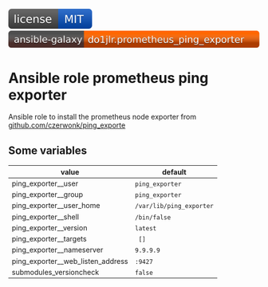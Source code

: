 [![License](https://raw.githubusercontent.com/roles-ansible/ansible_role_prometheus_ping_exporter/main/.github/license.svg)](https://github.com/roles-ansible/ansible_role_prometheus_ping_exporter/blob/main/LICENSE)
[![Galaxy](https://github.com/roles-ansible/ansible_role_prometheus_ping_exporter/raw/main/.github/galaxy.svg)](https://galaxy.github.com/do1jlr/prometheus_ping_exporter)

# Ansible role prometheus ping exporter
Ansible role to install the prometheus node exporter from [github.com/czerwonk/ping_exporte](https://github.com/czerwonk/ping_exporter.git)

## Some variables
| value | default |
| --- | --- |
| ping_exporter__user | ``ping_exporter`` |
| ping_exporter__group | ``ping_exporter`` |
| ping_exporter__user_home | ``/var/lib/ping_exporter`` |
| ping_exporter__shell | ``/bin/false`` |
| ping_exporter__version | ``latest`` |
| ping_exporter__targets | `` []`` |
| ping_exporter__nameserver | ``9.9.9.9`` |
| ping_exporter__web_listen_address | ``:9427`` |
| submodules_versioncheck | ``false`` |


